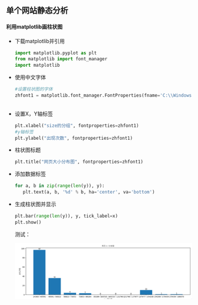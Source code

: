 ## 单个网站静态分析

#### 利用matplotlib画柱状图

- 下载matplotlib并引用

  ```python
  import matplotlib.pyplot as plt
  from matplotlib import font_manager
  import matplotlib
  ```

- 使用中文字体

  ```python
  #设置柱状图的字体
  zhfont1 = matplotlib.font_manager.FontProperties(fname='C:\\Windows\\Fonts\\simsun.ttc')
     
  ```

- 设置X，Y轴标签

  ```python
  plt.xlabel("size的分组", fontproperties=zhfont1)
  #y轴标签
  plt.ylabel("出现次数", fontproperties=zhfont1)
  ```

- 柱状图标题

  ```python
  plt.title("网页大小分布图", fontproperties=zhfont1)
  ```

- 添加数据标签

  ```python
  for a, b in zip(range(len(y)), y):
     plt.text(a, b, '%d' % b, ha='center', va='bottom')
  ```

- 生成柱状图并显示

  ```python
  plt.bar(range(len(y)), y, tick_label=x)
  plt.show()
  ```

  测试：

   ![2](png\2.PNG)


